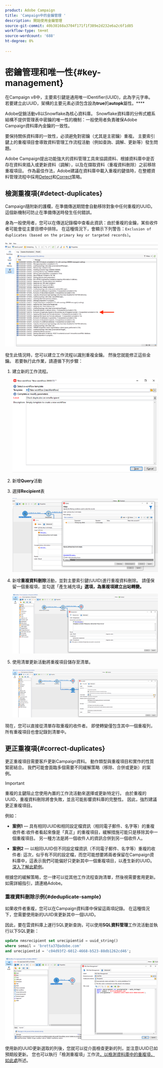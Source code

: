 ```yaml
---
product: Adobe Campaign
title: 'Campaign中的金鑰管理 '
description: 開始使用金鑰管理
source-git-commit: 40b38168a3704f171f1f389e2d232e6a2c6f1d85
workflow-type: tm+mt
source-wordcount: '688'
ht-degree: 0%

---
```


# 密鑰管理和唯一性{#key-management}

在Campaign v8中，主要索引鍵是通用唯一IDentifier(UUID)，此為字元字串。 若要建立此UUID，架構的主要元素必須包含設為&#x200B;**true**&#x200B;的&#x200B;**autopk**&#x200B;屬性。****

Adobe促銷活動v8以Snowflake為核心資料庫。 Snowflake資料庫的分佈式體系結構不提供管理表中密鑰的唯一性的機制：一般使用者負責確保Adobe Campaign資料庫內金鑰的一致性。

要保持關係資料庫的一致性，必須避免對密鑰（尤其是主密鑰）重複。 主要索引鍵上的重複項目會導致資料管理工作流程活動（例如查詢、調解、更新等）發生問題。

Adobe Campaign提出功能強大的資料管理工具來協調資料、根據資料庫中是否存在資料來插入或更新資料（調解），以及在擷取資料（重複資料刪除）之前移除重複項目。 作為最佳作法，Adobe建議在資料庫中載入重複的鍵值時，在整體資料管理流程中採用[Detect](#detect-duplicates)和[Correct](#correct-duplicates)策略。

## 檢測重複項{#detect-duplicates}

Campaign隨附新的護欄，在準備傳送期間會自動移除對象中任何重複的UUID。 這個新機制可防止在準備傳送時發生任何錯誤。

身為一般使用者，您可以在傳送記錄檔中查看此資訊：由於重複的金鑰，某些收件者可能會從主要目標中排除。 在這種情況下，會顯示下列警告：`Exclusion of duplicates (based on the primary key or targeted records)`。

![](assets/delivery-log-duplicates.png)

發生此情況時，您可以建立工作流程以識別重複金鑰。 然後您就能修正這些金鑰。 若要執行此作業，請遵循下列步驟：

1. 建立新的工作流程。

   ![](assets/new-wf.png)

1. 新增&#x200B;**Query**&#x200B;活動
1. 選擇&#x200B;**Recipient**&#x200B;表

   ![](assets/add-query-on-rcp.png)

1. 新增&#x200B;**重複資料刪除**&#x200B;活動，並對主要索引鍵(UUID)進行重複資料刪除。 請僅保留一個重複項，並勾選「產生補充項&#x200B;**」選項，為重複項建立出站轉變。**

   ![](assets/deduplicate.png)

1. 使用清單更新活動將重複項目儲存至清單。

   ![](assets/list-update.png)

現在，您可以直接從清單存取重複的收件者。 即使轉變僅包含其中一個重複列，所有重複項目也會記錄到清單中。


## 更正重複項{#correct-duplicates}

更正重複項目需要客戶更新Campaign資料。 動作類型與重複項目和實作的性質緊密結合。 我們可能會面臨多個需要不同緩解策略（移除、合併或更新）的案例。

>[!IMPORTANT]
>
>重複的主鍵阻止您使用內置的工作流活動來選擇或更新特定行。 由於重複的UUID，重複資料刪除將會失敗，並且可能影響資料庫的完整性。 因此，強烈建議更正重複項目。

例如：

* **案例1**  — 具有相同UUID和相同設定檔資訊（相同電子郵件、名字等）的重複收件者:收件者看起來像是「真正」的重複項目，緩解措施可能只是移除其中一個重複項目。
另一種方法是將一個收件人的資訊合併到另一個收件人。

* **案例2**  — 以相同UUID但不同設定檔資訊（不同電子郵件、名字等）重複的收件者:
這次，似乎有不同的設定檔，而您可能想要將兩者保留在Campaign資料庫中，這表示我們可能偏好只更新其中一個重複項目，以產生新的UUID。 [深入了解此範例](#deduplicate-sample)。

根據您的緩解策略，您一律可以從其他工作流程查詢清單，然後視需要套用更新。 如需詳細指引，請連絡Adobe。

### 重複資料刪除示例{#deduplicate-sample}

如果收件者重複，您可以在Campaign資料庫中保留這兩項記錄。 在這種情況下，您需要使用新的UUID來更新其中一個UUID。

因此，要在雲資料庫上運行SQL更新查詢，可以使用&#x200B;**SQL資料管理**&#x200B;工作流活動並執行以下SQL更新：

```sql
update nmsrecipient set urecipientid = uuid_string()
where semail = 'bretta37@adobe.com'
and urecipientid = 'c04d93f2-6012-4668-b523-88db1262cd46';
```

![](assets/sql-data-management.png)

使用新的UUID更新選取的列後，您就可以從介面檢查更新的列，並注意UUID已如預期般更新。 您也可以執行「檢測重複項」工作流[，以檢測資料庫中的重複項，如此處](#detect-duplicates)所述。

